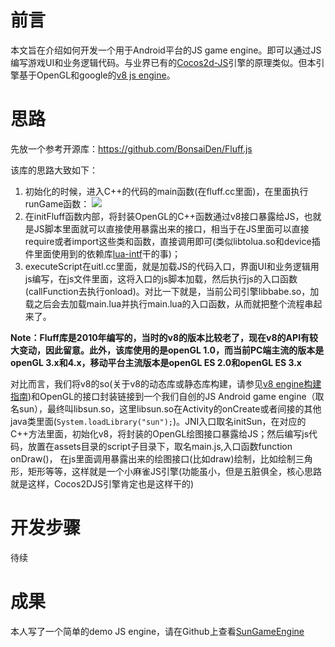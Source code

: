 # 前言
本文旨在介绍如何开发一个用于Android平台的JS game engine。即可以通过JS编写游戏UI和业务逻辑代码。与业界已有的[Cocos2d-JS](http://www.cocos.com/docs/js/1-about-cocos2d-js/1-1-a-brief-history/zh.html)引擎的原理类似。但本引擎基于OpenGL和google的[v8 js engine](https://github.com/v8/v8)。

# 思路
先放一个参考开源库：https://github.com/BonsaiDen/Fluff.js

该库的思路大致如下：
1. 初始化的时候，进入C++的代码的main函数(在fluff.cc里面)，在里面执行runGame函数：
	![](https://i.imgur.com/pBoP235.png)
2. 在initFluff函数内部，将封装OpenGL的C++函数通过v8接口暴露给JS，也就是JS脚本里面就可以直接使用暴露出来的接口，相当于在JS里面可以直接require或者import这些类和函数，直接调用即可(类似libtolua.so和device插件里面使用到的依赖库[lua-intf](https://github.com/SteveKChiu/lua-intf)干的事)；
3. executeScript在uitl.cc里面，就是加载JS的代码入口，界面UI和业务逻辑用js编写，在js文件里面，这将入口的js脚本加载，然后执行js的入口函数(callFunction去执行onload)。对比一下就是，当前公司引擎libbabe.so，加载之后会去加载main.lua并执行main.lua的入口函数，从而就把整个流程串起来了。

**Note：Fluff库是2010年编写的，当时的v8的版本比较老了，现在v8的API有较大变动，因此留意。此外，该库使用的是openGL 1.0，而当前PC端主流的版本是openGL 3.x和4.x，移动平台主流版本是openGL ES 2.0和openGL ES 3.x**

对比而言，我们将v8的so(关于v8的动态库或静态库构建，请参见[v8 engine构建指南](https://cstsinghua.github.io/2018/04/04/%E6%9E%84%E5%BB%BAv8%20engine%E6%8C%87%E5%8D%97))和OpenGL的接口封装链接到一个我们自创的JS Android game engine（取名sun），最终叫libsun.so，这里libsun.so在Activity的onCreate或者间接的其他java类里面(`System.loadLibrary("sun");`)。JNI入口取名initSun，在对应的C++方法里面，初始化v8，将封装的OpenGL绘图接口暴露给JS；然后编写js代码，放置在assets目录的script子目录下，取名main.js,入口函数function onDraw()， 在js里面调用暴露出来的绘图接口(比如draw)绘制，比如绘制三角形，矩形等等，这样就是一个小麻雀JS引擎(功能虽小，但是五脏俱全，核心思路就是这样，Cocos2DJS引擎肯定也是这样干的)

# 开发步骤
待续

# 成果
本人写了一个简单的demo JS engine，请在Github上查看[SunGameEngine](https://github.com/cstsinghua/SunGameEngine)



